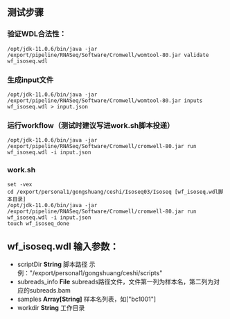 ## 测试步骤
### 验证WDL合法性：
```shell
/opt/jdk-11.0.6/bin/java -jar /export/pipeline/RNASeq/Software/Cromwell/womtool-80.jar validate wf_isoseq.wdl
```
### 生成input文件
```shell
/opt/jdk-11.0.6/bin/java -jar /export/pipeline/RNASeq/Software/Cromwell/womtool-80.jar inputs wf_isoseq.wdl > input.json
```
### 运行workflow（测试时建议写进work.sh脚本投递）
```shell
/opt/jdk-11.0.6/bin/java -jar /export/pipeline/RNASeq/Software/Cromwell/cromwell-80.jar run wf_isoseq.wdl -i input.json
```
### work.sh 
```shell
set -vex
cd /export/personal1/gongshuang/ceshi/Isoseq03/Isoseq [wf_isoseq.wdl脚本目录]
/opt/jdk-11.0.6/bin/java -jar /export/pipeline/RNASeq/Software/Cromwell/cromwell-80.jar run wf_isoseq.wdl -i input.json
touch wf_isoseq_done
```

## wf_isoseq.wdl 输入参数：

- scriptDir	**String**	脚本路径	示例："/export/personal1/gongshuang/ceshi/scripts"
- subreads_info	 **File**	subreads路径文件，文件第一列为样本名，第二列为对应的subreads.bam
- samples	**Array[String]**	样本名列表，如["bc1001"]
- workdir	**String**	工作目录
